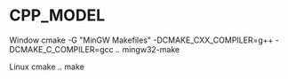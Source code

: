 # CPP_MODEL

Window
cmake -G "MinGW Makefiles" -DCMAKE_CXX_COMPILER=g++ -DCMAKE_C_COMPILER=gcc ..
mingw32-make

Linux
cmake ..
make
